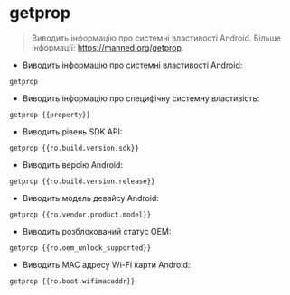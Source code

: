 # getprop

> Виводить інформацію про системні властивості Android.
> Більше інформації: <https://manned.org/getprop>.

- Виводить інформацію про системні властивості Android:

`getprop`

- Виводить інформацію про специфічну системну властивість:

`getprop {{property}}`

- Виводить рівень SDK API:

`getprop {{ro.build.version.sdk}}`

- Виводить версію Android:

`getprop {{ro.build.version.release}}`

- Виводить модель девайсу Android:

`getprop {{ro.vendor.product.model}}`

- Виводить розблокований статус OEM:

`getprop {{ro.oem_unlock_supported}}`

- Виводить MAC адресу Wi-Fi карти Android:

`getprop {{ro.boot.wifimacaddr}}`
